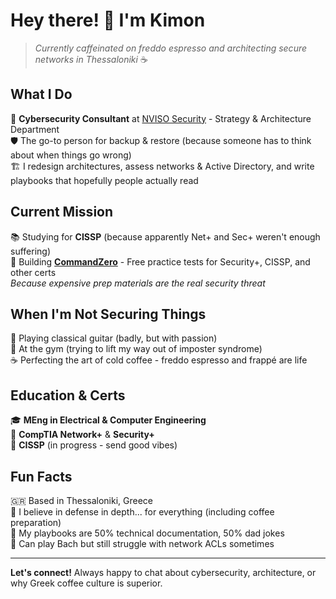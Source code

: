 # Hey there! 👋 I'm Kimon

> *Currently caffeinated on freddo espresso and architecting secure networks in Thessaloniki* ☕

## What I Do
🏢 **Cybersecurity Consultant** at [NVISO Security](https://www.nviso.eu/) - Strategy & Architecture Department  
🛡️ The go-to person for backup & restore (because someone has to think about when things go wrong)  
🏗️ I redesign architectures, assess networks & Active Directory, and write playbooks that hopefully people actually read  

## Current Mission
📚 Studying for **CISSP** (because apparently Net+ and Sec+ weren't enough suffering)  
🎯 Building [**CommandZero**](https://command-zero.com) - Free practice tests for Security+, CISSP, and other certs  
*Because expensive prep materials are the real security threat*

## When I'm Not Securing Things
🎸 Playing classical guitar (badly, but with passion)  
💪 At the gym (trying to lift my way out of imposter syndrome)  
☕ Perfecting the art of cold coffee - freddo espresso and frappé are life  

## Education & Certs
🎓 **MEng in Electrical & Computer Engineering**  
📜 **CompTIA Network+** & **Security+**  
🎯 **CISSP** (in progress - send good vibes)

## Fun Facts
🇬🇷 Based in Thessaloniki, Greece  
🔐 I believe in defense in depth... for everything (including coffee preparation)  
📖 My playbooks are 50% technical documentation, 50% dad jokes  
🎵 Can play Bach but still struggle with network ACLs sometimes  

---

**Let's connect!** Always happy to chat about cybersecurity, architecture, or why Greek coffee culture is superior.